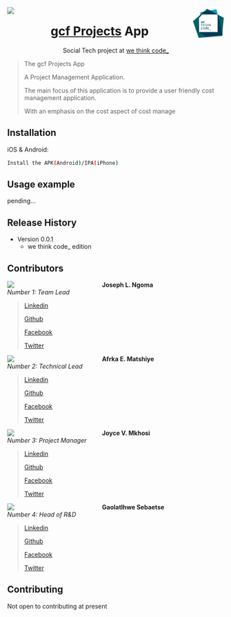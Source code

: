 <!--
			 _                                  
      (_)___  ____ _____  ____ ___  ____ _
     / / __ \/ __ `/ __ \/ __ `__ \/ __ `/
    / / / / / /_/ / /_/ / / / / / / /_/ /
 __/ /_/ /_/\__, /\____/_/ /_/ /_/\__,_/  
/___/      /____/                            

-->


<img align="left" src="http://gcfprojects.co.za/wp-content/uploads/2017/09/GCF-favicon.png" width="75">
<img align="right" src="https://raw.githubusercontent.com/Kid-Seven-7/images/master/wtc.gif" width="75">

<H1 style="text-align: center;">
<a href="http://gcfprojects.co.za/">gcf Projects</a> App
</H1>

<p style="text-align: center;">
Social Tech project at <a href="https://www.wethinkcode.co.za/">we think code_</a>
</p>

> The gcf Projects App
>
> A Project Management Application.
>
> The main focus of this application is to provide a user friendly cost management
> application.
>
>With an emphasis on the cost aspect of cost manage
>

## Installation

iOS & Android:

```sh
Install the APK(Android)/IPA(iPhone)
```

## Usage example

pending...

## Release History

* Version 0.0.1
	* we think code_ edition

## Contributors

**Joseph L. Ngoma**
<img align="left" src="https://cdn.intra.42.fr/users/medium_jngoma.jpg" width="220">
<br>
*Number 1: Team Lead*
>[Linkedin](https://www.linkedin.com/in/joseph-ngoma-03189214b/)
>
>[Github](https://github.com/Kid-Seven-7)
>
>[Facebook](https://www.facebook.com/joseph.ngoma.505)
>
>[Twitter](https://twitter.com/mr_joey0707)
>

**Afrka E. Matshiye**
<img align="left" src="https://cdn.intra.42.fr/users/medium_amatshiy.jpg" width="220">
<br>
*Number 2: Technical Lead*
>[Linkedin](https://www.linkedin.com/in/afrika-matshiye-340a52150/)
>
>[Github](https://github.com/amatshiye)
>
>[Facebook](https://www.facebook.com/africa.matshiye.7)
>
>[Twitter]()
>

**Joyce V. Mkhosi**
<img align="left" src="https://cdn.intra.42.fr/users/medium_jmkhosi.jpg" width="220">
<br>
*Number 3: Project Manager*
>[Linkedin](https://www.linkedin.com/in/joyce-vuyiswa-irene-mkhosi-915a0b107/)
>
>[Github](https://github.com/jmkhosi)
>
>[Facebook](https://www.facebook.com/joycevuyiswa.mkhosi)
>
>[Twitter]()
>

**Gaolatlhwe Sebaetse**
<img align="left" src="https://cdn.intra.42.fr/users/medium_gsebaets.jpg" width="220">
<br>
*Number 4: Head of R&D*
>[Linkedin](https://www.linkedin.com/in/gaolatlhwe-sebaetse-ba5875149/)
>
>[Github](https://github.com/gsebaets)
>
>[Facebook](https://www.facebook.com/gaolatlhes)
>
>[Twitter]()
>

## Contributing

Not open to contributing at present

